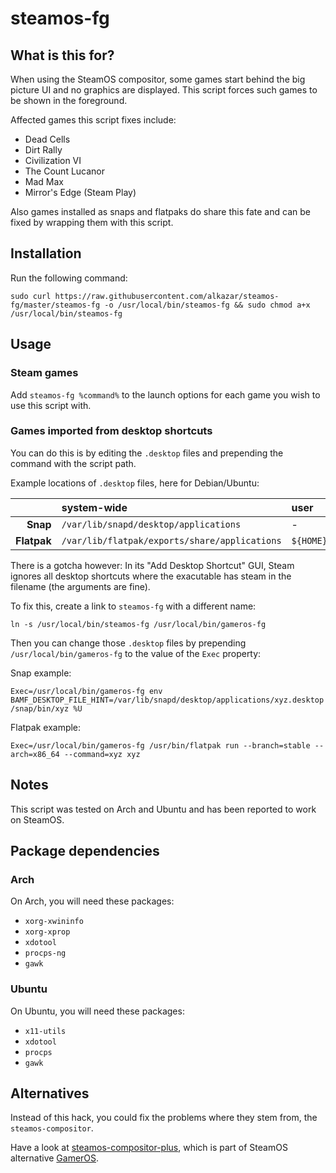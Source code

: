 # steamos-fg

## What is this for?

When using the SteamOS compositor, some games start behind the big picture UI and no graphics are displayed. This script forces such games to be shown in the foreground.

Affected games this script fixes include:

 - Dead Cells
 - Dirt Rally
 - Civilization VI
 - The Count Lucanor
 - Mad Max
 - Mirror's Edge (Steam Play)

Also games installed as snaps and flatpaks do share this fate and can be fixed by wrapping them with this script.

## Installation

Run the following command:

`sudo curl https://raw.githubusercontent.com/alkazar/steamos-fg/master/steamos-fg -o /usr/local/bin/steamos-fg && sudo chmod a+x /usr/local/bin/steamos-fg`

## Usage

### Steam games

Add `steamos-fg %command%` to the launch options for each game you wish to use this script with.

### Games imported from desktop shortcuts

You can do this is by editing the `.desktop` files and prepending the command with the script path.

Example locations of `.desktop` files, here for Debian/Ubuntu:

||system-wide|user|
|---:|:---|:---|
|**Snap**|`/var/lib/snapd/desktop/applications`|-|
|**Flatpak**|`/var/lib/flatpak/exports/share/applications`|`${HOME}/.local/share/flatpak/exports/share/applications`|

There is a gotcha however: In its "Add Desktop Shortcut" GUI, Steam ignores all desktop shortcuts where the exacutable has steam in the filename (the arguments are fine).

To fix this, create a link to `steamos-fg` with a different name:

```
ln -s /usr/local/bin/steamos-fg /usr/local/bin/gameros-fg
```

Then you can change those `.desktop` files by prepending `/usr/local/bin/gameros-fg` to the value of the `Exec` property:

Snap example:

```
Exec=/usr/local/bin/gameros-fg env BAMF_DESKTOP_FILE_HINT=/var/lib/snapd/desktop/applications/xyz.desktop /snap/bin/xyz %U
```

Flatpak example:

```
Exec=/usr/local/bin/gameros-fg /usr/bin/flatpak run --branch=stable --arch=x86_64 --command=xyz xyz
```

## Notes

This script was tested on Arch and Ubuntu and has been reported to work on SteamOS.

## Package dependencies

### Arch

On Arch, you will need these packages:

- `xorg-xwininfo`
- `xorg-xprop`
- `xdotool`
- `procps-ng`
- `gawk`

### Ubuntu

On Ubuntu, you will need these packages:

- `x11-utils`
- `xdotool`
- `procps`
- `gawk`

## Alternatives

Instead of this hack, you could fix the problems where they stem from, the `steamos-compositor`.

Have a look at [steamos-compositor-plus](https://github.com/gamer-os/steamos-compositor-plus), which is part of SteamOS alternative [GamerOS](https://gamer-os.github.io/).
